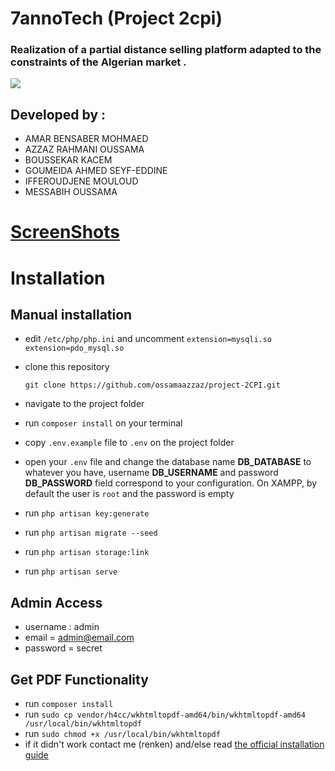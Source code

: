 # 7annoTech (Project 2cpi)
### Realization of a partial distance selling platform adapted to the constraints of the Algerian market .

![](/7anooTechScreenShots/7anooTechScreenshot-2018-6-5-SupperetteCom-Home-1.jpg)

## Developed by :
- AMAR BENSABER MOHMAED
- AZZAZ RAHMANI OUSSAMA
- BOUSSEKAR KACEM
- GOUMEIDA AHMED SEYF-EDDINE 
- IFFEROUDJENE MOULOUD
- MESSABIH OUSSAMA

# [ ScreenShots ]( https://github.com/th3happybit/7annoTech/blob/master/7anooTechScreenShots/README.md )

# Installation 

## Manual installation


- edit `/etc/php/php.ini` and uncomment 
	`extension=mysqli.so
	extension=pdo_mysql.so`
- clone this repository

	`git clone https://github.com/ossamaazzaz/project-2CPI.git`

- navigate to the project folder
- run `composer install` on your terminal
- copy `.env.example` file to `.env` on the project folder
- open your `.env` file and change the database name **DB_DATABASE** to whatever you have, username **DB_USERNAME** and password **DB_PASSWORD** field correspond to your configuration. On XAMPP, by default the user is `root` and the password is empty
- run `php artisan key:generate`
- run `php artisan migrate --seed`
- run `php artisan storage:link`
- run `php artisan serve`

## Admin Access
- username : admin
- email = admin@email.com
- password = secret

## Get PDF Functionality
- run `composer install`
- run `sudo cp vendor/h4cc/wkhtmltopdf-amd64/bin/wkhtmltopdf-amd64 /usr/local/bin/wkhtmltopdf`
- run `sudo chmod +x /usr/local/bin/wkhtmltopdf`
- if it didn't work contact me (renken) and/else read [the official installation guide](https://github.com/barryvdh/laravel-snappy)

